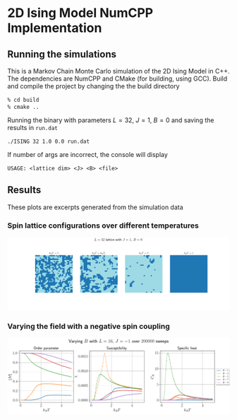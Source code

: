 # 2D Ising Model NumCPP Implementation
## Running the simulations
This is a Markov Chain Monte Carlo simulation of the 2D Ising Model in C++. The dependencies are NumCPP and CMake (for building, using GCC).
Build and compile the project by changing the the build directory

```
% cd build
% cmake ..
```

Running the binary with parameters $L=32$, $J=1$, $B=0$ and saving the results in `run.dat`

```
./ISING 32 1.0 0.0 run.dat
```
If number of args are incorrect, the console will display

```
USAGE: <lattice dim> <J> <B> <file>
```

## Results
These plots are excerpts generated from the simulation data
### Spin lattice configurations over different temperatures
![alt text](https://github.com/auan0001/2D-Ising-Model-NumCPP/blob/main/images/lattice3.png)
### Varying the field with a negative spin coupling
![alt text](https://github.com/auan0001/2D-Ising-Model-NumCPP/blob/main/images/varying.png)
